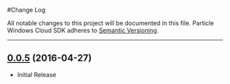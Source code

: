 #Change Log

All notable changes to this project will be documented in this file.
Particle Windows Cloud SDK adheres to [Semantic Versioning](http://semver.org/).

---
## [0.0.5](https://github.com/spark/particle-windows-sdk/) (2016-04-27)

* Initial Release
